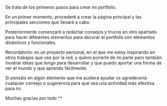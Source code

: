 Se trata de los primeros pasos para crear mi portfolio. 

En un primer momento, procederé a crear la página principal y las principales secciones que llevaré a cabo.

Posteriormente comenzaré a redactar consejos y trucos en otro apartado para hacer diferentes elementos para decorar el portfolio con elementos dinámicos y funcionales.

Recordatorio: es un proyecto personal, en el que me estoy inspirando en otros trabajos que veo por la red, y quiero ponerle de mi parte pero también mostrar ideas que tengo para desarrollar y que puedo aportar una forma de ver el mundo y que aprendo fácilmente. 

Si pensáis en algún elemento que me pudiera ayudar os agradecería cualquier consejo o sugerencia para que sea una actividad más efectiva para mi. 

Muchas gracias por todo ^^
